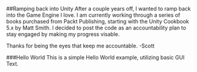 ##Ramping back into Unity
After a couple years off, I wanted to ramp back into the Game Engine I love. I am currently working through a series of books
purchased from Packt Publishing, starting with the Unity Cookbook 5.x by Matt Smith. I decided to post the code as an 
accountability plan to stay engaged by making my progress visable.

Thanks for being the eyes that keep me accountable.
-Scott

###Hello World
This is a simple Hello World example, utilizing basic GUI Text.
